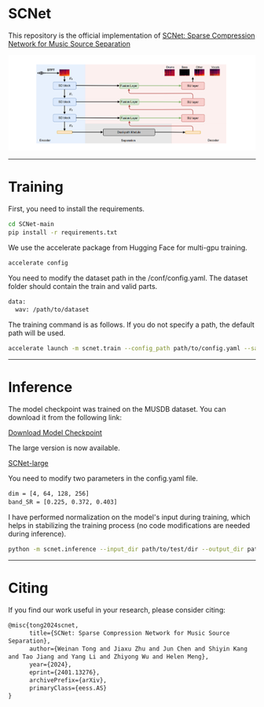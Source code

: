 # SCNet 

This repository is the official implementation of [SCNet: Sparse Compression Network for Music Source Separation](https://arxiv.org/abs/2401.13276) 

![architecture](images/SCNet.png)

---
# Training
First, you need to install the requirements.

```bash
cd SCNet-main
pip install -r requirements.txt
```

We use the accelerate package from Hugging Face for multi-gpu training. 
```bash
accelerate config
```

You need to modify the dataset path in the /conf/config.yaml. The dataset folder should contain the train and valid parts.
```bash
data:
  wav: /path/to/dataset
```

The training command is as follows. If you do not specify a path, the default path will be used.
```bash
accelerate launch -m scnet.train --config_path path/to/config.yaml --save_path path/to/save/checkpoint/
```

---
# Inference
The model checkpoint was trained on the MUSDB dataset. You can download it from the following link:

[Download Model Checkpoint](https://drive.google.com/file/d/1CdEIIqsoRfHn1SJ7rccPfyYioW3BlXcW/view?usp=sharing)

The large version is now available. 

[SCNet-large](https://drive.google.com/file/d/1s7QvQwn8ag9oVstGDBQ6KZvacJkvyK7t/view?usp=drivesdk)

You need to modify two parameters in the config.yaml file. 
```bash
dim = [4, 64, 128, 256]
band_SR = [0.225, 0.372, 0.403]
```
I have performed normalization on the model's input during training, which helps in stabilizing the training process (no code modifications are needed during inference).


```bash
python -m scnet.inference --input_dir path/to/test/dir --output_dir path/to/save/result/ --checkpoint_path path/to/checkpoint.th
```
---
# Citing

If you find our work useful in your research, please consider citing:
```
@misc{tong2024scnet,
      title={SCNet: Sparse Compression Network for Music Source Separation}, 
      author={Weinan Tong and Jiaxu Zhu and Jun Chen and Shiyin Kang and Tao Jiang and Yang Li and Zhiyong Wu and Helen Meng},
      year={2024},
      eprint={2401.13276},
      archivePrefix={arXiv},
      primaryClass={eess.AS}
}
```
